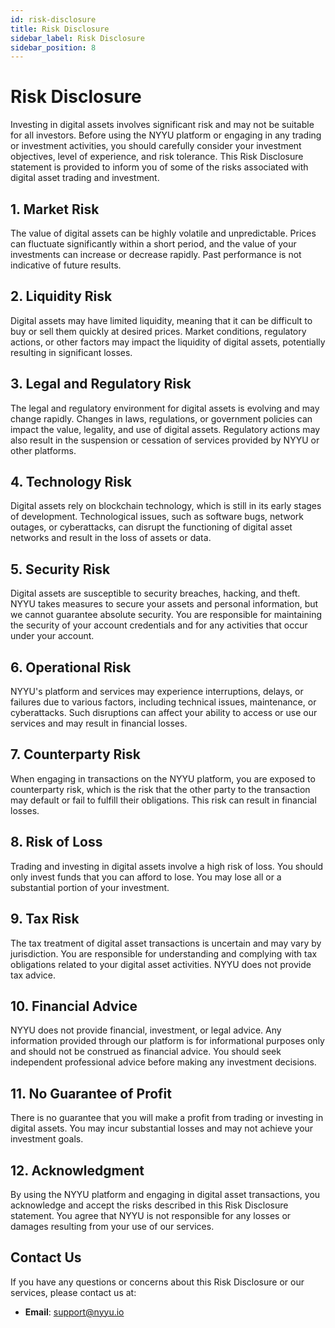 ```yaml
---
id: risk-disclosure
title: Risk Disclosure
sidebar_label: Risk Disclosure
sidebar_position: 8
---
```


# Risk Disclosure

Investing in digital assets involves significant risk and may not be suitable for all investors. Before using the NYYU platform or engaging in any trading or investment activities, you should carefully consider your investment objectives, level of experience, and risk tolerance. This Risk Disclosure statement is provided to inform you of some of the risks associated with digital asset trading and investment.

## 1. Market Risk

The value of digital assets can be highly volatile and unpredictable. Prices can fluctuate significantly within a short period, and the value of your investments can increase or decrease rapidly. Past performance is not indicative of future results.

## 2. Liquidity Risk

Digital assets may have limited liquidity, meaning that it can be difficult to buy or sell them quickly at desired prices. Market conditions, regulatory actions, or other factors may impact the liquidity of digital assets, potentially resulting in significant losses.

## 3. Legal and Regulatory Risk

The legal and regulatory environment for digital assets is evolving and may change rapidly. Changes in laws, regulations, or government policies can impact the value, legality, and use of digital assets. Regulatory actions may also result in the suspension or cessation of services provided by NYYU or other platforms.

## 4. Technology Risk

Digital assets rely on blockchain technology, which is still in its early stages of development. Technological issues, such as software bugs, network outages, or cyberattacks, can disrupt the functioning of digital asset networks and result in the loss of assets or data.

## 5. Security Risk

Digital assets are susceptible to security breaches, hacking, and theft. NYYU takes measures to secure your assets and personal information, but we cannot guarantee absolute security. You are responsible for maintaining the security of your account credentials and for any activities that occur under your account.

## 6. Operational Risk

NYYU's platform and services may experience interruptions, delays, or failures due to various factors, including technical issues, maintenance, or cyberattacks. Such disruptions can affect your ability to access or use our services and may result in financial losses.

## 7. Counterparty Risk

When engaging in transactions on the NYYU platform, you are exposed to counterparty risk, which is the risk that the other party to the transaction may default or fail to fulfill their obligations. This risk can result in financial losses.

## 8. Risk of Loss

Trading and investing in digital assets involve a high risk of loss. You should only invest funds that you can afford to lose. You may lose all or a substantial portion of your investment.

## 9. Tax Risk

The tax treatment of digital asset transactions is uncertain and may vary by jurisdiction. You are responsible for understanding and complying with tax obligations related to your digital asset activities. NYYU does not provide tax advice.

## 10. Financial Advice

NYYU does not provide financial, investment, or legal advice. Any information provided through our platform is for informational purposes only and should not be construed as financial advice. You should seek independent professional advice before making any investment decisions.

## 11. No Guarantee of Profit

There is no guarantee that you will make a profit from trading or investing in digital assets. You may incur substantial losses and may not achieve your investment goals.

## 12. Acknowledgment

By using the NYYU platform and engaging in digital asset transactions, you acknowledge and accept the risks described in this Risk Disclosure statement. You agree that NYYU is not responsible for any losses or damages resulting from your use of our services.

## Contact Us

If you have any questions or concerns about this Risk Disclosure or our services, please contact us at:

- **Email**: [support@nyyu.io](mailto:support@nyyu.io)